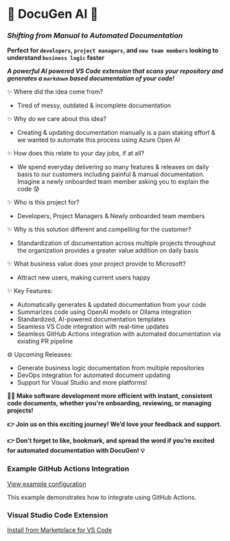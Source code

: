 # 🚀 DocuGen AI 🚀

### *Shifting from Manual to Automated Documentation*

**Perfect for `developers`, `project managers`, and `new team members` looking to understand `business logic` faster**

***A powerful AI powered VS Code extension that scans your repository and generates a `markdown` based documentation of your code!***


✨ Where did the idea come from?
- Tired of messy, outdated & incomplete documentation

✨ Why do we care about this idea?
- Creating & updating documentation manually is a pain staking effort & we wanted to automate this process using Azure Open AI

✨ How does this relate to your day jobs, if at all?
- We spend everyday delivering so many features & releases on daily basis to our customers including painful & manual documentation. Imagine a newly onboarded team member asking you to explain the code 😰

✨ Who is this project for?
- Developers, Project Managers & Newly onboarded team members

✨ Why is this solution different and compelling for the customer?
- Standardization of documentation across multiple projects throughout the organization provides a greater value addition on daily basis

✨ What business value does your project provide to Microsoft?
- Attract new users, making current users happy

✨ Key Features:
- Automatically generates & updated documentation from your code
- Summarizes code using OpenAI models or Ollama integration
- Standardized, AI-powered documentation templates
- Seamless VS Code integration with real-time updates
- Seamless GitHub Actions integration with automated documentation via existing PR pipeline

⚙️ Upcoming Releases:
- Generate business logic documentation from multiple repositories
- DevOps integration for automated document updating
- Support for Visual Studio and more platforms!

**👩‍💻 Make software development more efficient with instant, consistent code documents, whether you're onboarding, reviewing, or managing projects!**

**👉 Join us on this exciting journey! We’d love your feedback and support.**

**👉 Don’t forget to like, bookmark, and spread the word if you’re excited for automated documentation with DocuGen! 💡**

### Example GitHub Actions Integration

[View example configuration](examples/integration/github-actions.yml)

This example demonstrates how to integrate using GitHub Actions.

### Visual Studio Code Extension

[Install from Marketplace for VS Code](https://marketplace.visualstudio.com/items?itemName=DocuGenAI.docugenai)